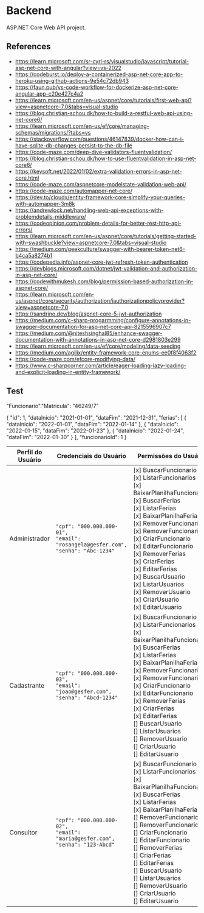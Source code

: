 ﻿# Backend

ASP.NET Core Web API project.

## References

- https://learn.microsoft.com/sr-cyrl-rs/visualstudio/javascript/tutorial-asp-net-core-with-angular?view=vs-2022
- https://codeburst.io/deploy-a-containerized-asp-net-core-app-to-heroku-using-github-actions-9e54c72db943
- https://faun.pub/vs-code-workflow-for-dockerize-asp-net-core-angular-app-c20e427c4a2
- https://learn.microsoft.com/en-us/aspnet/core/tutorials/first-web-api?view=aspnetcore-7.0&tabs=visual-studio
- https://blog.christian-schou.dk/how-to-build-a-restful-web-api-using-net-core6/
- https://learn.microsoft.com/en-us/ef/core/managing-schemas/migrations/?tabs=vs
- https://stackoverflow.com/questions/46147839/docker-how-can-i-have-sqlite-db-changes-persist-to-the-db-file
- https://code-maze.com/deep-dive-validators-fluentvalidation/
- https://blog.christian-schou.dk/how-to-use-fluentvalidation-in-asp-net-core6/
- https://kevsoft.net/2022/01/02/extra-validation-errors-in-asp-net-core.html
- https://code-maze.com/aspnetcore-modelstate-validation-web-api/
- https://code-maze.com/automapper-net-core/
- https://dev.to/cloudx/entity-framework-core-simplify-your-queries-with-automapper-3m8k
- https://andrewlock.net/handling-web-api-exceptions-with-problemdetails-middleware/
- https://codeopinion.com/problem-details-for-better-rest-http-api-errors/
- https://learn.microsoft.com/en-us/aspnet/core/tutorials/getting-started-with-swashbuckle?view=aspnetcore-7.0&tabs=visual-studio
- https://medium.com/geekculture/swagger-with-bearer-token-net6-b4ca5a8274b1
- https://codepedia.info/aspnet-core-jwt-refresh-token-authentication
- https://devblogs.microsoft.com/dotnet/jwt-validation-and-authorization-in-asp-net-core/
- https://codewithmukesh.com/blog/permission-based-authorization-in-aspnet-core/
- https://learn.microsoft.com/en-us/aspnet/core/security/authorization/iauthorizationpolicyprovider?view=aspnetcore-7.0
- https://sandrino.dev/blog/aspnet-core-5-jwt-authorization
- https://medium.com/c-sharp-progarmming/configure-annotations-in-swagger-documentation-for-asp-net-core-api-8215596907c7
- https://medium.com/@niteshsinghal85/enhance-swagger-documentation-with-annotations-in-asp-net-core-d2981803e299
- https://learn.microsoft.com/en-us/ef/core/modeling/data-seeding
- https://medium.com/agilix/entity-framework-core-enums-ee0f8f4063f2
- https://code-maze.com/efcore-modifying-data/
- https://www.c-sharpcorner.com/article/eager-loading-lazy-loading-and-explicit-loading-in-entity-framework/

## Test

"Funcionario"."Matricula": "46249/7"

{
  "id": 1,
  "dataInicio": "2021-01-01",
  "dataFim": "2021-12-31",
  "ferias": [
    {
      "dataInicio": "2022-01-01",
      "dataFim": "2022-01-14"
    },
    {
      "dataInicio": "2022-01-15",
      "dataFim": "2022-01-23"
    },
    {
      "dataInicio": "2022-01-24",
      "dataFim": "2022-01-30"
    }
  ],
  "funcionarioId": 1
}

| Perfil do Usuário | Credenciais do Usuário | Permissões do Usuário |
| ------------- | ------------------------------ | ----------- |
| Administrador | `"cpf": "000.000.000-01",`<br>`"email": "rosangela@gesfer.com",`<br>`"senha": "Abc-1234"` |[x] BuscarFuncionario<br>[x] ListarFuncionarios<br>[x] BaixarPlanilhaFuncionarios<br>[x] BuscarFerias<br>[x] ListarFerias<br>[x] BaixarPlanilhaFerias<br>[x] RemoverFuncionario<br>[x] RemoverFuncionarios<br>[x] CriarFuncionario<br>[x] EditarFuncionario<br>[x] RemoverFerias<br>[x] CriarFerias<br>[x] EditarFerias<br>[x] BuscarUsuario<br>[x] ListarUsuarios<br>[x] RemoverUsuario<br>[x] CriarUsuario<br>[x] EditarUsuario|
| Cadastrante | `"cpf": "000.000.000-03",`<br>`"email": "joao@gesfer.com",`<br>`"senha": "Abcd-1234"` |[x] BuscarFuncionario<br>[x] ListarFuncionarios<br>[x] BaixarPlanilhaFuncionarios<br>[x] BuscarFerias<br>[x] ListarFerias<br>[x] BaixarPlanilhaFerias<br>[x] RemoverFuncionario<br>[x] RemoverFuncionarios<br>[x] CriarFuncionario<br>[x] EditarFuncionario<br>[x] RemoverFerias<br>[x] CriarFerias<br>[x] EditarFerias<br>[] BuscarUsuario<br>[] ListarUsuarios<br>[] RemoverUsuario<br>[] CriarUsuario<br>[] EditarUsuario|
| Consultor |`"cpf": "000.000.000-02",`<br>`"email": "maria@gesfer.com",`<br>`"senha": "123-Abcd"`|[x] BuscarFuncionario<br>[x] ListarFuncionarios<br>[x] BaixarPlanilhaFuncionarios<br>[x] BuscarFerias<br>[x] ListarFerias<br>[x] BaixarPlanilhaFerias<br>[] RemoverFuncionario<br>[] RemoverFuncionarios<br>[] CriarFuncionario<br>[] EditarFuncionario<br>[] RemoverFerias<br>[] CriarFerias<br>[] EditarFerias<br>[] BuscarUsuario<br>[] ListarUsuarios<br>[] RemoverUsuario<br>[] CriarUsuario<br>[] EditarUsuario|
